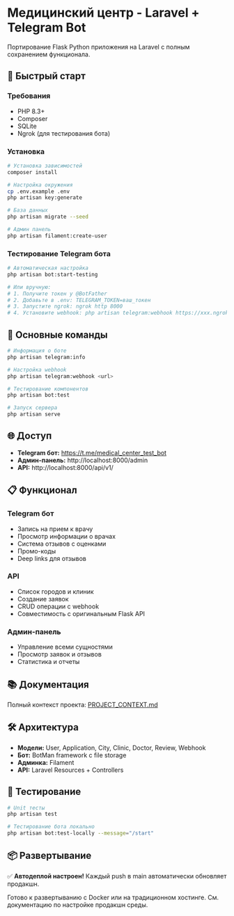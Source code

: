 # Медицинский центр - Laravel + Telegram Bot

Портирование Flask Python приложения на Laravel с полным сохранением функционала.

## 🚀 Быстрый старт

### Требования
- PHP 8.3+
- Composer
- SQLite
- Ngrok (для тестирования бота)

### Установка
```bash
# Установка зависимостей
composer install

# Настройка окружения
cp .env.example .env
php artisan key:generate

# База данных
php artisan migrate --seed

# Админ панель
php artisan filament:create-user
```

### Тестирование Telegram бота
```bash
# Автоматическая настройка
php artisan bot:start-testing

# Или вручную:
# 1. Получите токен у @BotFather
# 2. Добавьте в .env: TELEGRAM_TOKEN=ваш_токен
# 3. Запустите ngrok: ngrok http 8000
# 4. Установите webhook: php artisan telegram:webhook https://xxx.ngrok.io/botman
```

## 🔧 Основные команды

```bash
# Информация о боте
php artisan telegram:info

# Настройка webhook
php artisan telegram:webhook <url>

# Тестирование компонентов
php artisan bot:test

# Запуск сервера
php artisan serve
```

## 🌐 Доступ

- **Telegram бот:** https://t.me/medical_center_test_bot
- **Админ-панель:** http://localhost:8000/admin
- **API:** http://localhost:8000/api/v1/

## 📋 Функционал

### Telegram бот
- Запись на прием к врачу
- Просмотр информации о врачах
- Система отзывов с оценками
- Промо-коды
- Deep links для отзывов

### API
- Список городов и клиник
- Создание заявок
- CRUD операции с webhook
- Совместимость с оригинальным Flask API

### Админ-панель
- Управление всеми сущностями
- Просмотр заявок и отзывов
- Статистика и отчеты

## 📚 Документация

Полный контекст проекта: [PROJECT_CONTEXT.md](PROJECT_CONTEXT.md)

## 🛠️ Архитектура

- **Модели:** User, Application, City, Clinic, Doctor, Review, Webhook
- **Бот:** BotMan framework с file storage
- **Админка:** Filament
- **API:** Laravel Resources + Controllers

## 🧪 Тестирование

```bash
# Unit тесты
php artisan test

# Тестирование бота локально
php artisan bot:test-locally --message="/start"
```

## 📦 Развертывание

✅ **Автодеплой настроен!** Каждый push в main автоматически обновляет продакшн.

Готово к развертыванию с Docker или на традиционном хостинге.
См. документацию по настройке продакшн среды.